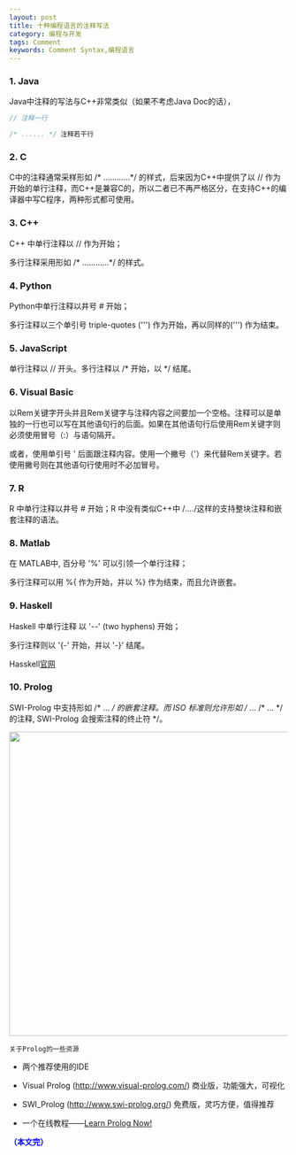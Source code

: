 ```yaml
---
layout: post
title: 十种编程语言的注释写法
category: 编程与开发
tags: Comment
keywords: Comment Syntax,编程语言
---
```



### 1. Java


Java中注释的写法与C++非常类似（如果不考虑Java Doc的话），

```java
// 注释一行

/* ...... */ 注释若干行
```

### 2. C

C中的注释通常采样形如 /* …………*/ 的样式，后来因为C++中提供了以 // 作为开始的单行注释，而C++是兼容C的，所以二者已不再严格区分，在支持C++的编译器中写C程序，两种形式都可使用。

### 3. C++

C++ 中单行注释以 // 作为开始；

多行注释采用形如 /* …………*/ 的样式。


### 4. Python


Python中单行注释以井号 \# 开始；

多行注释以三个单引号 triple-quotes (''') 作为开始，再以同样的(''') 作为结束。


### 5. JavaScript


单行注释以 // 开头。多行注释以 /* 开始，以 */ 结尾。


### 6. Visual Basic



以Rem关键字开头并且Rem关键字与注释内容之间要加一个空格。注释可以是单独的一行也可以写在其他语句行的后面。如果在其他语句行后使用Rem关键字则必须使用冒号（:）与语句隔开。

或者，使用单引号 ' 后面跟注释内容。使用一个撇号（'）来代替Rem关键字。若使用撇号则在其他语句行使用时不必加冒号。


### 7. R

R 中单行注释以井号 # 开始；R 中没有类似C++中 /*....*/这样的支持整块注释和嵌套注释的语法。

### 8. Matlab

在 MATLAB中, 百分号 '%' 可以引领一个单行注释；

多行注释可以用 %{ 作为开始，并以 %} 作为结束，而且允许嵌套。

### 9. Haskell

Haskell 中单行注释 以 '--' (two hyphens) 开始；

多行注释则以  '{-' 开始，并以 '-}' 结尾。



Hasskell[官网](https://www.haskell.org/)


### 10. Prolog


SWI-Prolog 中支持形如 /* ... */ 的嵌套注释。而 ISO 标准则允许形如 /* ... /* ... */ 的注释, SWI-Prolog 会搜索注释的终止符 */。

<p align="center">
<img src="https://fzuo.github.io/assets/img/program/program02.png" width="550">
</p>

`关于Prolog的一些资源`

* 两个推荐使用的IDE

+ Visual Prolog (http://www.visual-prolog.com/) 商业版，功能强大，可视化

+ SWI_Prolog (http://www.swi-prolog.org/) 免费版，灵巧方便，值得推荐

* 一个在线教程——[Learn Prolog Now!](http://www.learnprolognow.org/)

<span style="color:blue">**（本文完）**</span>

